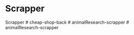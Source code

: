 # Scrapper
Scrapper
#   c h e a p - s h o p - b a c k 
 
 #   a n i m a l R e s e a r c h - s c r a p p e r  
 #   a n i m a l R e s e a r c h - s c r a p p e r  
 